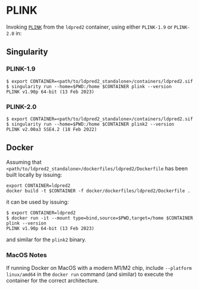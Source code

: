 # PLINK

Invoking [``PLINK``](https://www.cog-genomics.org/plink/) from the ``ldpred2`` container, using either ``PLINK-1.9`` or ``PLINK-2.0`` in:

## Singularity

### PLINK-1.9

```
$ export CONTAINER=<path/to/ldpred2_standalone>/containers/ldpred2.sif
$ singularity run --home=$PWD:/home $CONTAINER plink --version
PLINK v1.90p 64-bit (13 Feb 2023)
```

### PLINK-2.0

```
$ export CONTAINER=<path/to/ldpred2_standalone>/containers/ldpred2.sif
$ singularity run --home=$PWD:/home $CONTAINER plink2 --version
PLINK v2.00a3 SSE4.2 (18 Feb 2022)
```

## Docker

Assuming that ``<path/to/ldpred2_standalone>/dockerfiles/ldpred2/Dockerfile`` has been built locally by issuing:

```
export CONTAINER=ldpred2
docker build -t $CONTAINER -f docker/dockerfiles/ldpred2/Dockerfile .
```

it can be used by issuing:

```
$ export CONTAINER=ldpred2
$ docker run -it --mount type=bind,source=$PWD,target=/home $CONTAINER plink --version
PLINK v1.90p 64-bit (13 Feb 2023)
```

and similar for the ``plink2`` binary.

### MacOS Notes

If running Docker on MacOS with a modern M1/M2 chip, include `--platform linux/amd64` in the `docker run` command (and similar) to execute the container for the correct architecture.
